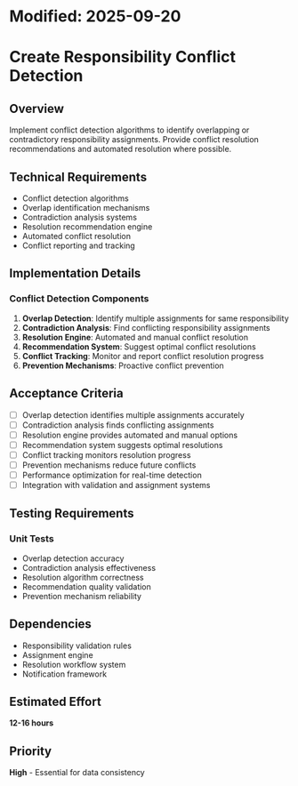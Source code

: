 # Modified: 2025-09-20

# Create Responsibility Conflict Detection

## Overview
Implement conflict detection algorithms to identify overlapping or contradictory responsibility assignments. Provide conflict resolution recommendations and automated resolution where possible.

## Technical Requirements
- Conflict detection algorithms
- Overlap identification mechanisms
- Contradiction analysis systems
- Resolution recommendation engine
- Automated conflict resolution
- Conflict reporting and tracking

## Implementation Details

### Conflict Detection Components
1. **Overlap Detection**: Identify multiple assignments for same responsibility
2. **Contradiction Analysis**: Find conflicting responsibility assignments
3. **Resolution Engine**: Automated and manual conflict resolution
4. **Recommendation System**: Suggest optimal conflict resolutions
5. **Conflict Tracking**: Monitor and report conflict resolution progress
6. **Prevention Mechanisms**: Proactive conflict prevention

## Acceptance Criteria
- [ ] Overlap detection identifies multiple assignments accurately
- [ ] Contradiction analysis finds conflicting assignments
- [ ] Resolution engine provides automated and manual options
- [ ] Recommendation system suggests optimal resolutions
- [ ] Conflict tracking monitors resolution progress
- [ ] Prevention mechanisms reduce future conflicts
- [ ] Performance optimization for real-time detection
- [ ] Integration with validation and assignment systems

## Testing Requirements
### Unit Tests
- Overlap detection accuracy
- Contradiction analysis effectiveness
- Resolution algorithm correctness
- Recommendation quality validation
- Prevention mechanism reliability

## Dependencies
- Responsibility validation rules
- Assignment engine
- Resolution workflow system
- Notification framework

## Estimated Effort
**12-16 hours**

## Priority
**High** - Essential for data consistency
